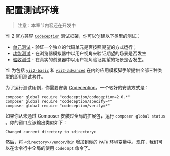 配置测试环境
======================

> 注意：本章节内容还在开发中

Yii 2 官方兼容 [`Codeception`](https://github.com/Codeception/Codeception) 测试框架，你可以创建以下类型的测试：

- [单元测试](test-unit.md) - 验证一个独立的代码单元是否按照期望的方式运行；
- [功能测试](test-functional.md) - 在浏览器模拟器中以用户视角来验证期望的场景是否发生
- [验收测试](test-acceptance.md) - 在真实的浏览器中以用户视角验证期望的场景是否发生。


Yii 为包括 [`yii2-basic`](https://github.com/yiisoft/yii2/tree/master/apps/basic) 和
 [`yii2-advanced`](https://github.com/yiisoft/yii2/tree/master/apps/advanced) 在内的应用模板脚手架提供全部三种类型的即用测试套件。

为了运行测试用例，你需要安装 [Codeception](https://github.com/Codeception/Codeception)。一个较好的安装方式是：

```
composer global require "codeception/codeception=2.0.*"
composer global require "codeception/specify=*"
composer global require "codeception/verify=*"
```

如果你从未通过 Composer 安装过全局的扩展包，运行 `composer global status` 。你的窗口应该输出类似如下：

```
Changed current directory to <directory>
```

然后，将 `<directory>/vendor/bin` 增加到你的 `PATH` 环境变量中。现在，我们可以在命令行中全局的使用 `codecept` 命令了。
